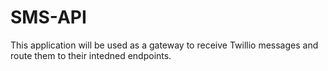 # SMS-API
This application will be used as a gateway to receive Twillio messages and route them to their intedned endpoints. 